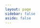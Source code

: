 ```yaml
---
layout: page
sidebar: false
aside: false
---
```


<script setup>
import TermsOfService from '.vitepress/theme/license/documents/TermsOfService.vue';
</script>

<TermsOfService />